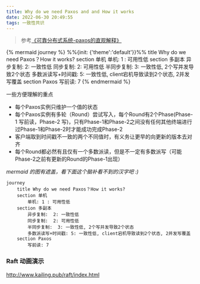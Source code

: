 ```yaml
---
title: Why do we need Paxos and and How it works
date: 2022-06-30 20:49:55
tags: 一致性共识
---
```


> 参考[《可靠分布式系统-paxos的直观解释》](https://blog.openacid.com/algo/paxos/)


{% mermaid journey %}
%%{init: {'theme':'default'}}%%
	title Why do we need Paxos？How it works?
	section 单机
		单机: 1 : 可用性低
	section 多副本
		异步复制:  2: 一致性低
		同步复制:  2: 可用性低
		半同步复制:  3: 一致性低, 2个写并发导致2个状态
		多数派读写+时间戳: 5: 一致性低, client宕机导致读到2个状态, 2并发写覆盖
	section Paxos
		写前读: 7
{% endmermaid %}

<!-- more -->
一些方便理解的重点
* 每个Paxos实例只维护一个值的状态
* 每个Paxos实例有多轮（Round）尝试写入，每个Round有2个Phase(Phase-1 写前读，Phase-2 写)，只有Phase-1和Phase-2之间没有任何其他终端进行过Phase-1和Phase-2时才能成功完成Phase-2
* 客户端取到时间戳不一致的两个不同值时，有义务让更早的向更新的版本去对齐
* 每个Round都必然有且仅有一个多数派读，但是不一定有多数派写（可能Phase-2之前有更新的Round的Phase-1出现）


*mermaid 的图有遮盖，看下面这个脑补看不到的汉字吧 :)*

```mermaid
journey
	title Why do we need Paxos？How it works?
	section 单机
		单机: 1 : 可用性低
	section 多副本
		异步复制:  2: 一致性低
		同步复制:  2: 可用性低
		半同步复制:  3: 一致性低, 2个写并发导致2个状态
		多数派读写+时间戳: 5: 一致性低, client宕机导致读到2个状态, 2并发写覆盖
	section Paxos
		写前读: 7
```


### Raft 动画演示
http://www.kailing.pub/raft/index.html